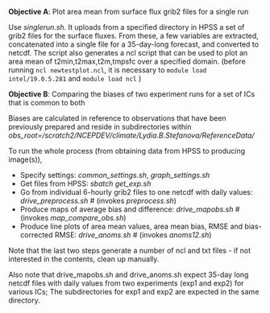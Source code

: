 **Objective A**: Plot area mean from surface flux grib2 files for a single run

Use *singlerun.sh*. It uploads from a specified directory in HPSS a set of grib2 files for the surface fluxes. From these, a few variables are extracted, concatenated into a single file for a 35-day-long forecast, and converted to netcdf. The script also generates a ncl script that can be used to plot an area mean of t2min,t2max,t2m,tmpsfc over a specified domain. (before running `ncl newtestplot.ncl`, it is necessary to `module load intel/19.0.5.281` and `module load ncl`  )


**Objective B**: Comparing the biases of two experiment runs for a set of ICs that is common to both

Biases are calculated in reference to observations that have been previously prepared and reside in subdirectories within *obs_root=/scratch2/NCEPDEV/climate/Lydia.B.Stefanova/ReferenceData/*

To run the whole process (from obtaining data from HPSS to producing image(s)),

- Specify settings: *common_settings.sh*, *graph_settings.sh*
- Get files from HPSS: *sbatch get_exp.sh*
- Go from individual 6-hourly grib2 files to one netcdf with daily values: *drive_preprocess.sh* # (invokes *preprocess.sh*)
- Produce maps of average bias and difference: *drive_mapobs.sh*   # (invokes *map_compare_obs.sh*)
- Produce line plots of area mean values, area mean bias, RMSE and bias-corrected RMSE: *drive_anoms.sh* # (invokes *anoms12.sh*)

Note that the last two steps generate a number of ncl and txt files - if not interested in the contents, clean up manually.

Also note that drive_mapobs.sh and drive_anoms.sh expect 35-day long netcdf files with daily values from two experiments (exp1 and exp2) for various ICs; The subdirectories for exp1 and exp2 are expected in the same directory.


